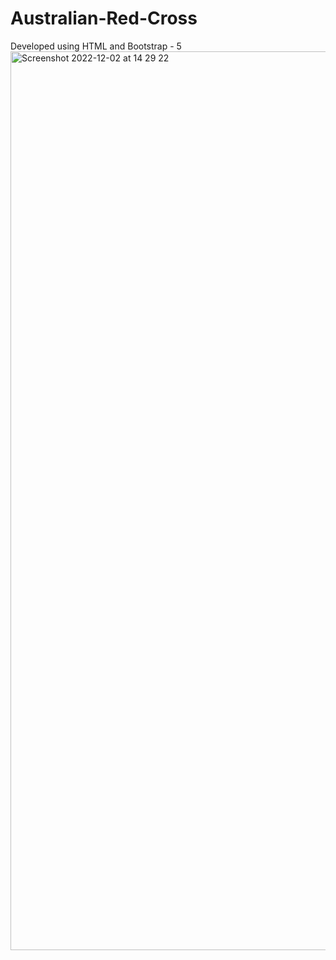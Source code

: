 # Australian-Red-Cross
Developed using HTML and Bootstrap - 5
<img width="1438" alt="Screenshot 2022-12-02 at 14 29 22" src="https://user-images.githubusercontent.com/67850663/205255721-b7dbdde9-2bca-46fe-bf7e-6025e1baeef7.png">
